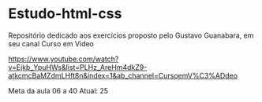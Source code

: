 # Estudo-html-css
Repositório dedicado aos exercícios proposto pelo Gustavo Guanabara, em seu canal Curso em Vídeo

https://www.youtube.com/watch?v=Ejkb_YpuHWs&list=PLHz_AreHm4dkZ9-atkcmcBaMZdmLHft8n&index=1&ab_channel=CursoemV%C3%ADdeo

Meta da aula 06 a 40
Atual: 25
